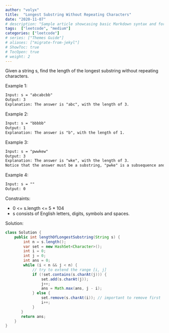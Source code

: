 ```yaml
---
author: "volyx"
title:  "Longest Substring Without Repeating Characters"
date: "2020-11-07"
# description: "Sample article showcasing basic Markdown syntax and formatting for HTML elements."
tags:  ["leetcode", "medium"]
categories: ["leetcode"]
# series: ["Themes Guide"]
# aliases: ["migrate-from-jekyl"]
# ShowToc: true
# TocOpen: true
# weight: 2
---
```


Given a string s, find the length of the longest substring without repeating characters.

Example 1:

```txt
Input: s = "abcabcbb"
Output: 3
Explanation: The answer is "abc", with the length of 3.
```

Example 2:

```txt
Input: s = "bbbbb"
Output: 1
Explanation: The answer is "b", with the length of 1.
```

Example 3:

```txt
Input: s = "pwwkew"
Output: 3
Explanation: The answer is "wke", with the length of 3.
Notice that the answer must be a substring, "pwke" is a subsequence and not a substring.
```

Example 4:

```txt
Input: s = ""
Output: 0
```

Constraints:

- 0 <= s.length <= 5 * 104
- s consists of English letters, digits, symbols and spaces.


Solution:

```java
class Solution {
    public int lengthOfLongestSubstring(String s) {
        int n = s.length();
        var set = new HashSet<Character>();
        int i = 0;
        int j = 0;
        int ans = 0;
        while (i < n && j < n) {
            // try to extend the range [i, j]
            if (!set.contains(s.charAt(j))) {
                set.add(s.charAt(j));
                j++;
                ans = Math.max(ans, j - i);
            } else {
                set.remove(s.charAt(i)); // important to remove first
                i++;
            }
       }
       return ans;
    }
}
